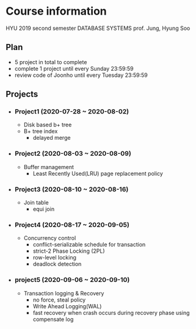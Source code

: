 # Course information

HYU 2019 second semester
DATABASE SYSTEMS
prof. Jung, Hyung Soo

## Plan

-   5 project in total to complete
-   complete 1 project until every Sunday 23:59:59
-   review code of Joonho until every Tuesday 23:59:59

## Projects

- ### Project1 (2020-07-28 ~ 2020-08-02)

    - Disk based b+ tree
    - B+ tree index
        - delayed merge
- ### Project2 (2020-08-03 ~ 2020-08-09)

    - Buffer management
        - Least Recently Used(LRU) page replacement policy

- ### Project3 (2020-08-10 ~ 2020-08-16)

    - Join table
        - equi join

- ### Project4 (2020-08-17 ~ 2020-09-05)

    - Concurrency control
        - conflict-serializable schedule for transaction
        - strict-2 Phase Locking (2PL)
        - row-level locking
        - deadlock detection

- ### project5 (2020-09-06 ~ 2020-09-10)

    - Transaction logging & Recovery
        - no force, steal policy
        - Write Ahead Logging(WAL)
        - fast recovery when crash occurs during recovery phase using compensate log

